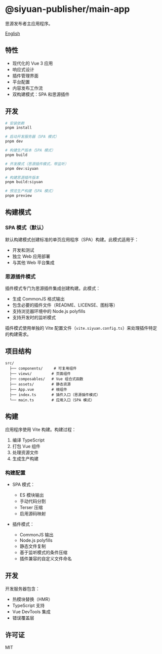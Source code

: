 # @siyuan-publisher/main-app

思源发布者主应用程序。

[English](./README.md)

## 特性

- 现代化的 Vue 3 应用
- 响应式设计
- 插件管理界面
- 平台配置
- 内容发布工作流
- 双构建模式：SPA 和思源插件

## 开发

```bash
# 安装依赖
pnpm install

# 启动开发服务器（SPA 模式）
pnpm dev

# 构建生产版本（SPA 模式）
pnpm build

# 开发模式（思源插件模式，带监听）
pnpm dev:siyuan

# 构建思源插件版本
pnpm build:siyuan

# 预览生产构建（SPA 模式）
pnpm preview
```

## 构建模式

### SPA 模式（默认）
默认构建模式创建标准的单页应用程序（SPA）构建。此模式适用于：
- 开发和测试
- 独立 Web 应用部署
- 与其他 Web 平台集成

### 思源插件模式
插件模式专门为思源插件集成创建构建。此模式：
- 生成 CommonJS 格式输出
- 包含必要的插件文件（README、LICENSE、图标等）
- 支持浏览器环境中的 Node.js polyfills
- 支持开发时的监听模式

插件模式使用单独的 Vite 配置文件（`vite.siyuan.config.ts`）来处理插件特定的构建需求。

## 项目结构

```
src/
  ├── components/     # 可复用组件
  ├── views/         # 页面组件
  ├── composables/   # Vue 组合式函数
  ├── assets/        # 静态资源
  ├── App.vue        # 根组件
  ├── index.ts       # 插件入口（思源插件模式）
  └── main.ts        # 应用入口（SPA 模式）
```

## 构建

应用程序使用 Vite 构建。构建过程：

1. 编译 TypeScript
2. 打包 Vue 组件
3. 处理资源文件
4. 生成生产构建

### 构建配置
- SPA 模式：
  - ES 模块输出
  - 手动代码分割
  - Terser 压缩
  - 启用源码映射

- 插件模式：
  - CommonJS 输出
  - Node.js polyfills
  - 静态文件复制
  - 基于监听模式的条件压缩
  - 插件兼容的自定义文件命名

## 开发

开发服务器包含：

- 热模块替换（HMR）
- TypeScript 支持
- Vue DevTools 集成
- 错误覆盖层

## 许可证

MIT 